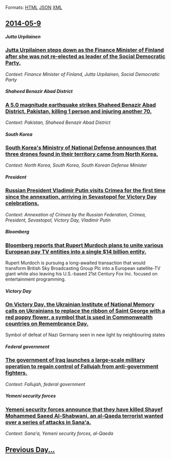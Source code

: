 
Formats: [HTML](2014/05/9/index.html)  [JSON](2014/05/9/index.json)  [XML](2014/05/9/index.xml)  

## [2014-05-9](/news/2014/05/9/index.md)

##### Jutta Urpilainen
### [Jutta Urpilainen steps down as the Finance Minister of Finland after she was not re-elected as leader of the Social Democratic Party. ](/news/2014/05/9/jutta-urpilainen-steps-down-as-the-finance-minister-of-finland-after-she-was-not-re-elected-as-leader-of-the-social-democratic-party.md)
_Context: Finance Minister of Finland, Jutta Urpilainen, Social Democratic Party_

##### Shaheed Benazir Abad District
### [A 5.0 magnitude earthquake strikes Shaheed Benazir Abad District, Pakistan, killing 1 person and injuring another 70. ](/news/2014/05/9/a-5-0-magnitude-earthquake-strikes-shaheed-benazir-abad-district-pakistan-killing-1-person-and-injuring-another-70.md)
_Context: Pakistan, Shaheed Benazir Abad District_

##### South Korea
### [South Korea's Ministry of National Defense announces that three drones found in their territory came from North Korea. ](/news/2014/05/9/south-korea-s-ministry-of-national-defense-announces-that-three-drones-found-in-their-territory-came-from-north-korea.md)
_Context: North Korea, South Korea, South Korean Defense Minister_

##### President
### [Russian President Vladimir Putin visits Crimea for the first time since the annexation, arriving in Sevastopol for Victory Day celebrations. ](/news/2014/05/9/russian-president-vladimir-putin-visits-crimea-for-the-first-time-since-the-annexation-arriving-in-sevastopol-for-victory-day-celebrations.md)
_Context: Annexation of Crimea by the Russian Federation, Crimea, President, Sevastopol, Victory Day, Vladimir Putin_

##### Bloomberg
### [Bloomberg reports that Rupert Murdoch plans to unite various European pay TV entities into a single $14 billion entity. ](/news/2014/05/9/bloomberg-reports-that-rupert-murdoch-plans-to-unite-various-european-pay-tv-entities-into-a-single-14-billion-entity.md)
Rupert Murdoch is pursuing a long-awaited transaction that would transform British Sky Broadcasting Group Plc into a European satellite-TV giant while also leaving his U.S.-based 21st Century Fox Inc. focused on entertainment programming.

##### Victory Day
### [On Victory Day, the Ukrainian Institute of National Memory calls on Ukrainians to replace the ribbon of Saint George with a red poppy flower, a symbol that is used in Commonwealth countries on Remembrance Day. ](/news/2014/05/9/on-victory-day-the-ukrainian-institute-of-national-memory-calls-on-ukrainians-to-replace-the-ribbon-of-saint-george-with-a-red-poppy-flower.md)
Symbol of defeat of Nazi Germany seen in new light by neighbouring states 

##### Federal government
### [The government of Iraq launches a large-scale military operation to regain control of Fallujah from anti-government fighters. ](/news/2014/05/9/the-government-of-iraq-launches-a-large-scale-military-operation-to-regain-control-of-fallujah-from-anti-government-fighters.md)
_Context: Fallujah, federal government_

##### Yemeni security forces
### [Yemeni security forces announce that they have killed Shayef Mohammed Saeed Al-Shabwani, an al-Qaeda terrorist wanted over a series of attacks in Sana'a. ](/news/2014/05/9/yemeni-security-forces-announce-that-they-have-killed-shayef-mohammed-saeed-al-shabwani-an-al-qaeda-terrorist-wanted-over-a-series-of-attac.md)
_Context: Sana'a, Yemeni security forces, al-Qaeda_

## [Previous Day...](/news/2014/05/8/index.md)

